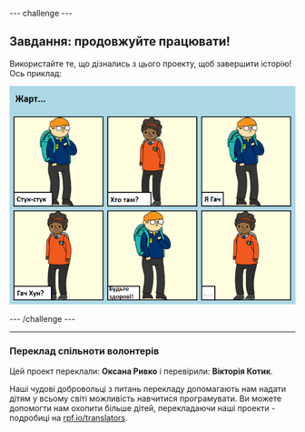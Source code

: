 --- challenge ---

## Завдання: продовжуйте працювати!

Використайте те, що дізнались з цього проекту, щоб завершити історію! Ось приклад:

![знімок екрану](images/story-final.png)

--- /challenge ---
***
### Переклад спільноти волонтерів

Цей проект переклали: **Оксана Ривко** і перевірили: **Вікторія Котик**. 

Наші чудові добровольці з питань перекладу допомагають нам надати дітям у всьому світі можливість навчитися програмувати. Ви можете допомогти нам охопити більше дітей, перекладаючи наші проекти - подробиці на [rpf.io/translators](https://rpf.io/translators).
